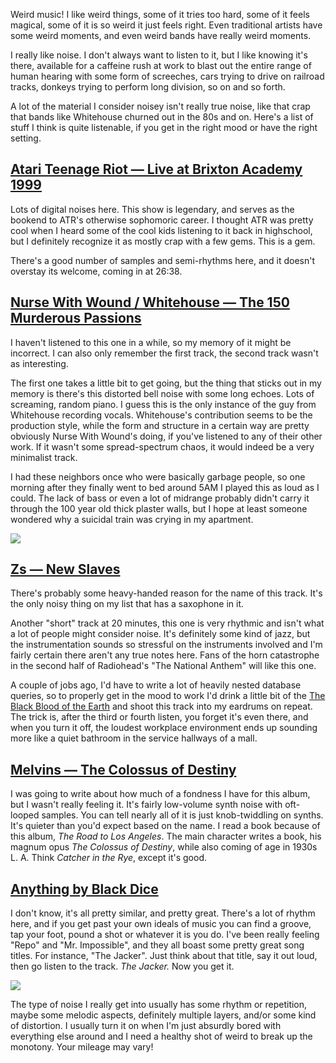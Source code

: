 <!--
{
    "title": "On Noise",
    "post_date": "2013-05-18 01:00 PM",
    "tags": ["noise","music"],
    "icon": "turing"
}
-->

Weird music! I like weird things, some of it tries too hard, some of it feels
magical, some of it is so weird it just feels right. Even traditional artists
have some weird moments, and even weird bands have really weird moments.

I really like noise. I don't always want to listen to it, but I like knowing
it's there, available for a caffeine rush at work to blast out the entire
range of human hearing with some form of screeches, cars trying to drive on
railroad tracks, donkeys trying to perform long division, so on and so forth.

A lot of the material I consider noisey isn't really true noise, like that
crap that bands like Whitehouse churned out in the 80s and on. Here's a list
of stuff I think is quite listenable, if you get in the right mood or have the
right setting.

[Atari Teenage Riot &mdash; Live at Brixton Academy 1999](http://atariteenageriot.bandcamp.com/album/live-at-brixton-academy-1999-remastered)
---------------------------------------------------------

Lots of digital noises here. This show is legendary, and serves as the bookend
to ATR's otherwise sophomoric career. I thought ATR was pretty cool when I
heard some of the cool kids listening to it back in highschool, but I
definitely recognize it as mostly crap with a few gems. This is a gem.

There's a good number of samples and semi-rhythms here, and it doesn't
overstay its welcome, coming in at 26:38.

[Nurse With Wound / Whitehouse &mdash; The 150 Murderous Passions](http://www.discogs.com/150-Murderous-Passions-Or-Those-Belonging-To-The-Fourth-Class-Composing-The-28-Days-Of-February-Spen/release/97390)
------------------------------------------------------------------

I haven't listened to this one in a while, so my memory of it might be
incorrect. I can also only remember the first track, the second track wasn't
as interesting.

The first one takes a little bit to get going, but the thing that sticks out
in my memory is there's this distorted bell noise with some long echoes. Lots
of screaming, random piano. I guess this is the only instance of the guy from
Whitehouse recording vocals. Whitehouse's contribution seems to be the production
style, while the form and structure in a certain way are pretty obviously Nurse
With Wound's doing, if you've listened to any of their other work.  If it wasn't
some spread-spectrum chaos, it would indeed be a very minimalist track.

I had these neighbors once who were basically garbage people, so one morning
after they finally went to bed around 5AM I played this as loud as I could.
The lack of bass or even a lot of midrange probably didn't carry it through
the 100 year old thick plaster walls, but I hope at least someone wondered why
a suicidal train was crying in my apartment.

<img src="/static/img/turing-interim.png" class="interim" />

[Zs &mdash; New Slaves](http://www.discogs.com/Zs-New-Slaves/release/2283731)
-----------------------

There's probably some heavy-handed reason for the name of this track. It's the
only noisy thing on my list that has a saxophone in it.

Another "short" track at 20 minutes, this one is very rhythmic and isn't what
a lot of people might consider noise. It's definitely some kind of jazz, but
the instrumentation sounds so stressful on the instruments involved and I'm
fairly certain there aren't any true notes here. Fans of the horn catastrophe
in the second half of Radiohead's "The National Anthem" will like this one.

A couple of jobs ago, I'd have to write a lot of heavily nested database
queries, so to properly get in the mood to work I'd drink a little bit of the
[The Black Blood of the Earth](http://www.funraniumlabs.com/the-black-blood-of-the-earth/)
and shoot this track into my eardrums on repeat. The trick is,
after the third or fourth listen, you forget it's even there, and when you
turn it off, the loudest workplace environment ends up sounding more like a
quiet bathroom in the service hallways of a mall.

[Melvins &mdash; The Colossus of Destiny](http://www.discogs.com/Melvins-Colossus-Of-Destiny/release/951621)
-----------------------------------------

I was going to write about how much of a fondness I have for this album, but
I wasn't really feeling it. It's fairly low-volume synth noise with oft-
looped samples. You can tell nearly all of it is just knob-twiddling on
synths. It's quieter than you'd expect based on the name. I read a book
because of this album, *The Road to Los Angeles*. The main character writes a
book, his magnum opus *The Colossus of Destiny*, while also coming of age
in 1930s L. A. Think *Catcher in the Rye*, except it's good.

[Anything by Black Dice](http://www.discogs.com/artist/Black+Dice)
------------------------

I don't know, it's all pretty similar, and pretty great. There's a lot of rhythm
here, and if you get past your own ideals of music you can find a groove, tap your
foot, pound a shot or whatever it is you do. I've been really feeling "Repo" and
"Mr. Impossible", and they all boast some pretty great song titles. For instance,
"The Jacker". Just think about that title, say it out loud, then go listen to the
track. *The Jacker.* Now you get it.

<img src="/static/img/turing-interim-2.png" class="interim" />

The type of noise I really get into usually has some rhythm or repetition, maybe
some melodic aspects, definitely multiple layers, and/or some kind of distortion.
I usually turn it on when I'm just absurdly bored with everything else around and I
need a healthy shot of weird to break up the monotony. Your mileage may vary!